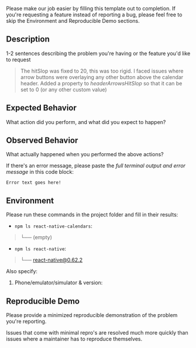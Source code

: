 Please make our job easier by filling this template out to completion. If you're requesting a feature instead of reporting a bug, please feel free to skip the Environment and Reproducible Demo sections.

## Description

1-2 sentences describing the problem you're having or the feature you'd like to request

>The hitSlop was fixed to 20, this was too rigid. I faced issues where arrow buttons were overlaying any other button above the calendar header. Added a property to *headerArrowsHitSlop* so that it can be set to 0 (or any other custom value)

## Expected Behavior

What action did you perform, and what did you expect to happen?

## Observed Behavior

What actually happened when you performed the above actions?

If there's an error message, please paste the *full terminal output and error message* in this code block:

```
Error text goes here!
```

## Environment

Please run these commands in the project folder and fill in their results:

* `npm ls react-native-calendars`:
>└── (empty)
* `npm ls react-native`:
>└── react-native@0.62.2 

Also specify:

1. Phone/emulator/simulator & version:

## Reproducible Demo

Please provide a minimized reproducible demonstration of the problem you're reporting.

Issues that come with minimal repro's are resolved much more quickly than issues where a maintainer has to reproduce themselves.

